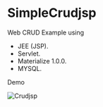 # SimpleCrudjsp
Web CRUD Example using </br>
 - JEE (JSP).
 - Servlet.
 - Materialize 1.0.0.
 - MYSQL.
 
 Demo  </br>

 ![Crudjsp]( https://github.com/Lcaichihua/SimpleCrudjsp/blob/master/src/crud.png)




